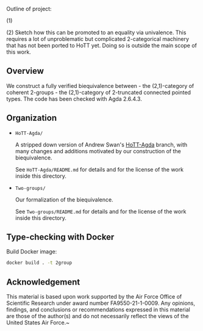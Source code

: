 Outline of project:

(1) 
      
(2) Sketch how this can be promoted to an equality via univalence.
    This requires a lot of unproblematic but complicated 2-categorical
    machinery that has not been ported to HoTT yet. Doing so is outside
    the main scope of this work.

## Overview

  We construct a fully verified biequivalence between
    - the (2,1)-category of coherent 2-groups
    - the (2,1)-category of 2-truncated connected pointed types.
  The code has been checked with Agda 2.6.4.3.

## Organization

- `HoTT-Agda/`

  A stripped down version of Andrew Swan's [HoTT-Agda](https://github.com/awswan/HoTT-Agda/tree/agda-2.6.1-compatible) branch,
  with many changes and additions motivated by our construction
  of the biequivalence.

  See `HoTT-Agda/README.md` for details and for the license of the work inside this directory.

- `Two-groups/`

  Our formalization of the biequivalence.

  See `Two-groups/README.md` for details and for the license of the work inside this directory.


## Type-checking with Docker

Build Docker image:

  ```bash
  docker build . -t 2group
  ```

## Acknowledgement

This material is based upon work supported by the Air Force Office of Scientific Research under award number FA9550-21-1-0009.
Any opinions, findings, and conclusions or recommendations expressed in this material are those of the author(s) and do not
necessarily reflect the views of the United States Air Force.~